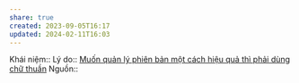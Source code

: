 ```yaml
---
share: true
created: 2023-09-05T16:17
updated: 2024-02-11T16:03
---
```


Khái niệm:: 
Lý do:: [Muốn quản lý phiên bản một cách hiệu quả thì phải dùng chữ thuần](../../Ph%C6%B0%C6%A1ng%20th%E1%BB%A9c%20l%C6%B0u%20tr%E1%BB%AF%20d%E1%BB%AF%20li%E1%BB%87u/T%E1%BA%ADp%20tin%20ch%E1%BB%AF%20thu%E1%BA%A7n/Mu%E1%BB%91n%20qu%E1%BA%A3n%20l%C3%BD%20phi%C3%AAn%20b%E1%BA%A3n%20m%E1%BB%99t%20c%C3%A1ch%20hi%E1%BB%87u%20qu%E1%BA%A3%20th%C3%AC%20ph%E1%BA%A3i%20d%C3%B9ng%20ch%E1%BB%AF%20thu%E1%BA%A7n.md)
Nguồn:: 